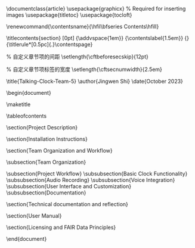 \documentclass{article}
\usepackage{graphicx} % Required for inserting images
\usepackage{titletoc}
\usepackage{tocloft}

\renewcommand{\contentsname}{\hfil\bfseries Contents\hfill}

\titlecontents{section}
[0pt]
{\addvspace{1em}}
{\contentslabel{1.5em}}
{}
{\titlerule*[0.5pc]{.}\contentspage}

% 自定义章节项的间距
\setlength{\cftbeforesecskip}{12pt}

% 自定义章节项标签的宽度
\setlength{\cftsecnumwidth}{2.5em}

\title{Talking-Clock-Team-5}
\author{Jingwen Shi}
\date{October 2023}

\begin{document}

\maketitle

\tableofcontents

\section{Project Description}


\section{Installation Instructions}


\section{Team Organization and Workflow}


\subsection{Team Organization}


\subsection{Project Workflow}
\subsubsection{Basic Clock Functionality}
\subsubsection{Audio Recording}
\subsubsection{Voice Integration}
\subsubsection{User Interface and Customization}
\subsubsection{Documentation}


\section{Technical documentation and reflection}


\section{User Manual}


\section{Licensing and FAIR Data Principles}


\end{document}
